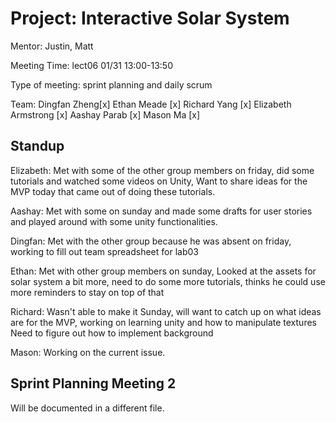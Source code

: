 # Project: Interactive Solar System

Mentor: Justin, Matt

Meeting Time: lect06 01/31 13:00-13:50

Type of meeting: sprint planning and daily scrum

Team: Dingfan Zheng[x] Ethan Meade [x] Richard Yang [x] Elizabeth Armstrong [x] Aashay Parab [x] Mason Ma [x]

## Standup

Elizabeth: Met with some of the other group members on friday, did some tutorials and watched some videos on Unity, Want to share ideas for the MVP today
that came out of doing these tutorials.

Aashay: Met with some on sunday and made some drafts for user stories and played around with some unity functionalities.

Dingfan: Met with the other group because he was absent on friday, working to fill out team spreadsheet for lab03

Ethan: Met with other group members on sunday, Looked at the assets for solar system a bit more, need to do some more tutorials, thinks he could use more reminders
to stay on top of that

Richard: Wasn't able to make it Sunday, will want to catch up on what ideas are for the MVP, working on learning unity and how to manipulate textures
Need to figure out how to implement background

Mason: Working on the current issue.

## Sprint Planning Meeting 2

Will be documented in a different file.
